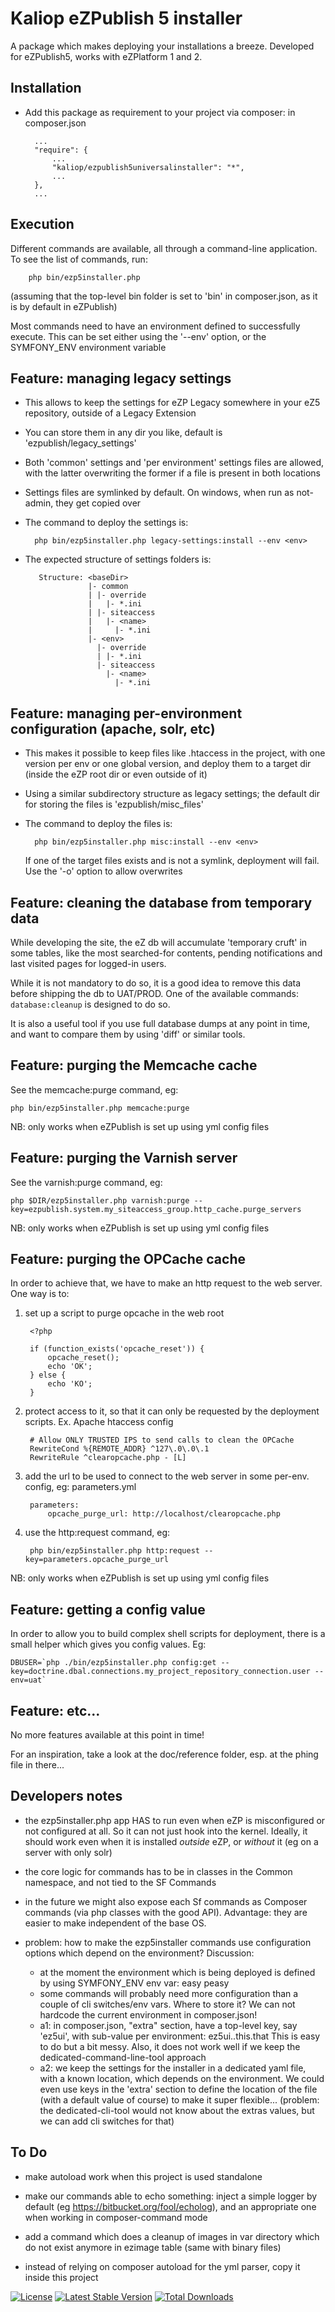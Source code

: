 Kaliop eZPublish 5 installer
============================

A package which makes deploying your installations a breeze. Developed for eZPublish5, works with eZPlatform 1 and 2.

Installation
------------

* Add this package as requirement to your project via composer: in composer.json

        ...
        "require": {
            ...
            "kaliop/ezpublish5universalinstaller": "*",
            ...
        },
        ...


Execution
---------

Different commands are available, all through a command-line application. To see the list of commands, run:

        php bin/ezp5installer.php

(assuming that the top-level bin folder is set to 'bin' in composer.json, as it is by default in eZPublish)

Most commands need to have an environment defined to successfully execute. This can be set either using the '--env'
option, or the SYMFONY_ENV environment variable


Feature: managing legacy settings
---------------------------------

* This allows to keep the settings for eZP Legacy somewhere in your eZ5 repository, outside of a Legacy Extension

* You can store them in any dir you like, default is 'ezpublish/legacy_settings'

* Both 'common' settings and 'per environment' settings files are allowed, with the latter overwriting the former if a
    file is present in both locations

* Settings files are symlinked by default. On windows, when run as not-admin, they get copied over

* The command to deploy the settings is:

        php bin/ezp5installer.php legacy-settings:install --env <env>

* The expected structure of settings folders is:

         Structure: <baseDir>
                    |- common
                    | |- override
                    |   |- *.ini
                    | |- siteaccess
                    |   |- <name>
                    |     |- *.ini
                    |- <env>
                      |- override
                      | |- *.ini
                      |- siteaccess
                        |- <name>
                          |- *.ini


Feature: managing per-environment configuration (apache, solr, etc)
-------------------------------------------------------------------

* This makes it possible to keep files like .htaccess in the project, with one version per env or one global version,
    and deploy them to a target dir (inside the eZP root dir or even outside of it)

* Using a similar subdirectory structure as legacy settings; the default dir for storing the files is 'ezpublish/misc_files'

* The command to deploy the files is:

        php bin/ezp5installer.php misc:install --env <env>

    If one of the target files exists and is not a symlink, deployment will fail. Use the '-o' option to allow overwrites


Feature: cleaning the database from temporary data
--------------------------------------------------

While developing the site, the eZ db will accumulate 'temporary cruft' in some tables, like the most searched-for contents,
pending notifications and last visited pages for logged-in users.

While it is not mandatory to do so, it is a good idea to remove this data before shipping the db to UAT/PROD.
One of the available commands: `database:cleanup` is designed to do so.

It is also a useful tool if you use full database dumps at any point in time, and want to compare them by using 'diff' or
similar tools.


Feature: purging the Memcache cache
-----------------------------------

See the memcache:purge command, eg:

    php bin/ezp5installer.php memcache:purge

NB: only works when eZPublish is set up using yml config files


Feature: purging the Varnish server
-----------------------------------

See the varnish:purge command, eg:

    php $DIR/ezp5installer.php varnish:purge --key=ezpublish.system.my_siteaccess_group.http_cache.purge_servers

NB: only works when eZPublish is set up using yml config files


Feature: purging the OPCache cache
-----------------------------------

In order to achieve that, we have to make an http request to the web server. One way is to:

1. set up a script to purge opcache in the web root

        <?php

        if (function_exists('opcache_reset')) {
            opcache_reset();
            echo 'OK';
        } else {
            echo 'KO';
        }

2. protect access to it, so that it can only be requested by the deployment scripts. Ex. Apache htaccess config

        # Allow ONLY TRUSTED IPS to send calls to clean the OPCache
        RewriteCond %{REMOTE_ADDR} ^127\.0\.0\.1
        RewriteRule ^clearopcache.php - [L]

3. add the url to be used to connect to the web server in some per-env. config, eg: parameters.yml

        parameters:
            opcache_purge_url: http://localhost/clearopcache.php

4. use the http:request command, eg:

        php bin/ezp5installer.php http:request --key=parameters.opcache_purge_url

NB: only works when eZPublish is set up using yml config files


Feature: getting a config value
-------------------------------

In order to allow you to build complex shell scripts for deployment, there is a small helper which gives you config values.
Eg:

    DBUSER=`php ./bin/ezp5installer.php config:get --key=doctrine.dbal.connections.my_project_repository_connection.user --env=uat`


Feature: etc...
---------------

No more features available at this point in time!

For an inspiration, take a look at the doc/reference folder, esp. at the phing file in there...


Developers notes
----------------

* the ezp5installer.php app HAS to run even when eZP is misconfigured or not configured at all. So it can not just hook
    into the kernel.
    Ideally, it should work even when it is installed *outside* eZP, or *without* it (eg on a server with only solr)

* the core logic for commands has to be in classes in the Common namespace, and not tied to the SF Commands

* in the future we might also expose each Sf commands as Composer commands (via php classes with the good API).
    Advantage: they are easier to make independent of the base OS.

* problem: how to make the ezp5installer commands use configuration options which depend on the environment?
    Discussion:
    - at the moment the environment which is being deployed is defined by using SYMFONY_ENV env var: easy peasy
    - some commands will probably need more configuration than a couple of cli switches/env vars. Where to store it?
        We can not hardcode the current environment in composer.json!
    - a1: in composer.json, "extra" section, have a top-level key, say 'ez5ui', with sub-value per environment: ez5ui.<env>.this.that
        This is easy to do but a bit messy. Also, it does not work well if we keep the dedicated-command-line-tool approach
    - a2: we keep the settings for the installer in a dedicated yaml file, with a known location, which depends on the
        environment. We could even use keys in the 'extra' section to define the location of the file (with a default
        value of course) to make it super flexible... (problem: the dedicated-cli-tool would not know about the extras
        values, but we can add cli switches for that)


To Do
-----

* make autoload work when this project is used standalone

* make our commands able to echo something: inject a simple logger by default (eg https://bitbucket.org/fool/echolog),
    and an appropriate one when working in composer-command mode

* add a command which does a cleanup of images in var directory which do not exist anymore in ezimage table
  (same with binary files)

* instead of relying on composer autoload for the yml parser, copy it inside this project

[![License](https://poser.pugx.org/kaliop/ezpublish5universalinstaller/license)](https://packagist.org/packages/kaliop/ezpublish5universalinstaller)
[![Latest Stable Version](https://poser.pugx.org/kaliop/ezpublish5universalinstaller/v/stable)](https://packagist.org/packages/kaliop/ezpublish5universalinstaller)
[![Total Downloads](https://poser.pugx.org/kaliop/ezpublish5universalinstaller/downloads)](https://packagist.org/packages/kaliop/ezpublish5universalinstaller)
